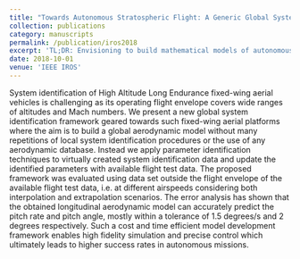 ```yaml
---
title: "Towards Autonomous Stratospheric Flight: A Generic Global System Identification Framework for Fixed-Wing Platforms"
collection: publications
category: manuscripts
permalink: /publication/iros2018
excerpt: 'TL;DR: Envisioning to build mathematical models of autonomous stratospheric flight.'
date: 2018-10-01
venue: 'IEEE IROS'
---
```


System identification of High Altitude Long Endurance fixed-wing aerial vehicles is challenging as its operating flight envelope covers wide ranges of altitudes and Mach numbers. We present a new global system identification framework geared towards such fixed-wing aerial platforms where the aim is to build a global aerodynamic model without many repetitions of local system identification procedures or the use of any aerodynamic database. Instead we apply parameter identification techniques to virtually created system identification data and update the identified parameters with available flight test data. The proposed framework was evaluated using data set outside the flight envelope of the available flight test data, i.e. at different airspeeds considering both interpolation and extrapolation scenarios. The error analysis has shown that the obtained longitudinal aerodynamic model can accurately predict the pitch rate and pitch angle, mostly within a tolerance of 1.5 degrees/s and 2 degrees respectively. Such a cost and time efficient model development framework enables high fidelity simulation and precise control which ultimately leads to higher success rates in autonomous missions.
